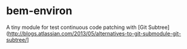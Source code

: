 bem-environ
===========

A tiny module for test continuous code patching with [Git Subtree](http://blogs.atlassian.com/2013/05/alternatives-to-git-submodule-git-subtree/]
